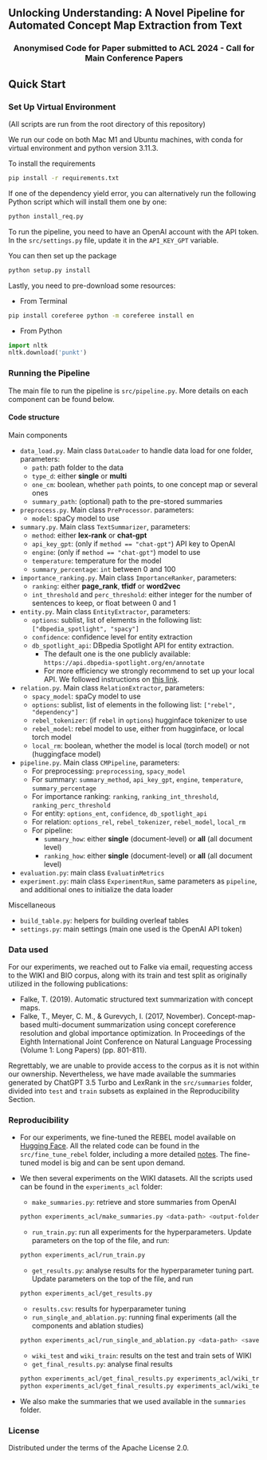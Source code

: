 ## Unlocking Understanding: A Novel Pipeline for Automated Concept Map Extraction from Text

### <center> Anonymised Code for Paper submitted to ACL 2024 - Call for Main Conference Papers </center> ###

## Quick Start
### Set Up Virtual Environment

(All scripts are run from the root directory of this repository)

We run our code on both Mac M1 and Ubuntu machines, with conda for virtual environment and python version 3.11.3.

To install the requirements
```bash
pip install -r requirements.txt
```

If one of the dependency yield error, you can alternatively run the following Python script which will install them one by one:
```bash
python install_req.py
```

To run the pipeline, you need to have an OpenAI account with the API token. In the `src/settings.py` file, update it in the `API_KEY_GPT` variable.

You can then set up the package
```bash
python setup.py install
```

Lastly, you need to pre-download some resources:
* From Terminal
```bash
pip install coreferee python -m coreferee install en
```

* From Python
```python
import nltk
nltk.download('punkt')
```

### Running the Pipeline

The main file to run the pipeline is `src/pipeline.py`. More details on each component can be found below.

#### Code structure

Main components
* `data_load.py`. Main class `DataLoader` to handle data load for one folder, parameters:
    * `path`: path folder to the data
    * `type_d`: either __single__ or __multi__
    * `one_cm`: boolean, whether `path` points, to one concept map or several ones
    * `summary_path`: (optional) path to the pre-stored summaries
* `preprocess.py`. Main class `PreProcessor`. parameters:
    * `model`: spaCy model to use
* `summary.py`. Main class `TextSummarizer`, parameters:
    * `method`: either __lex-rank__ or __chat-gpt__
    * `api_key_gpt`: (only if `method == "chat-gpt"`) API key to OpenAI
    * `engine`: (only if `method == "chat-gpt"`) model to use
    * `temperature`: temperature for the model
    * `summary_percentage`: `int` between 0 and 100
* `importance_ranking.py`. Main class `ImportanceRanker`, parameters:
    * `ranking`: either __page_rank__, __tfidf__ or __word2vec__
    * `int_threshold` and `perc_threshold`: either integer for the number of sentences to keep, or float between 0 and 1
* `entity.py`. Main class `EntityExtractor`, parameters:
    * `options`: sublist, list of elements in the following list: `["dbpedia_spotlight", "spacy"]`
    * `confidence`: confidence level for entity extraction
    * `db_spotlight_api`: DBpedia Spotlight API for entity extraction.
        * The default one is the one publicly available: `https://api.dbpedia-spotlight.org/en/annotate`
        * For more efficiency we strongly recommend to set up your local API. We followed instructions on [this link](https://github.com/MartinoMensio/spacy-dbpedia-spotlight).
* `relation.py`. Main class `RelationExtractor`, parameters:
    * `spacy_model`: spaCy model to use
    * `options`: sublist, list of elements in the following list: `["rebel", "dependency"]`
    * `rebel_tokenizer`: (if `rebel` in `options`) hugginface tokenizer to use
    * `rebel_model`: rebel model to use, either from hugginface, or local torch model
    * `local_rm`: boolean, whether the model is local (torch model) or not (huggingface model)
* `pipeline.py`. Main class `CMPipeline`, parameters:
    * For preprocessing: `preprocessing`, `spacy_model`
    * For summary: `summary_method`, `api_key_gpt`, `engine`, `temperature`, `summary_percentage`
    * For importance ranking: `ranking`, `ranking_int_threshold`, `ranking_perc_threshold`
    * For entity: `options_ent`, `confidence`, `db_spotlight_api`
    * For relation: `options_rel`, `rebel_tokenizer`, `rebel_model`, `local_rm`
    * For pipeline:
        * `summary_how`: either __single__ (document-level) or __all__ (all document level)
        * `ranking_how`: either __single__ (document-level) or __all__ (all document level)
* `evaluation.py`: main class `EvaluatinMetrics`
* `experiment.py`: main class `ExperimentRun`, same parameters as `pipeline`, and additional ones to initialize the data loader

Miscellaneous
* `build_table.py`: helpers for building overleaf tables
* `settings.py`: main settings (main one used is the OpenAI API token)

### Data used

For our experiments, we reached out to Falke via email, requesting access to the WIKI and BIO corpus, along with its train and test split as originally utilized in the following publications:
* Falke, T. (2019). Automatic structured text summarization with concept maps.
* Falke, T., Meyer, C. M., & Gurevych, I. (2017, November). Concept-map-based multi-document summarization using concept coreference resolution and global importance optimization. In Proceedings of the Eighth International Joint Conference on Natural Language Processing (Volume 1: Long Papers) (pp. 801-811).

Regrettably, we are unable to provide access to the corpus as it is not within our ownership. Nevertheless, we have made available the summaries generated by ChatGPT 3.5 Turbo and LexRank in the `src/summaries` folder, divided into `test` and `train` subsets as explained in the Reproducibility Section. 

### Reproducibility

* For our experiments, we fine-tuned the REBEL model available on [Hugging Face](https://huggingface.co/Babelscape/rebel-large). All the related code can be found in the `src/fine_tune_rebel` folder, including a more detailed [notes](./src/fine_tune_rebel/notes.md). The fine-tuned model is big and can be sent upon demand.

* We then several experiments on the WIKI datasets. All the scripts used can be found in the `experiments_acl` folder:
    * `make_summaries.py`: retrieve and store summaries from OpenAI
    ```bash
    python experiments_acl/make_summaries.py <data-path> <output-folder> <type-data> <dataset>
    ```
    * `run_train.py`: run all experiments for the hyperparameters. Update parameters on the top of the file, and run:
    ```bash
    python experiments_acl/run_train.py
    ```
    * `get_results.py`: analyse results for the hyperparameter tuning part. Update parameters on the top of the file, and run
    ```bash
    python experiments_acl/get_results.py
    ```
    * `results.csv`: results for hyperparameter tuning
    * `run_single_and_ablation.py`: running final experiments (all the components and ablation studies)
    ```bash
    python experiments_acl/run_single_and_ablation.py <data-path> <save-folder> <summary-folder>
    ```
    * `wiki_test` and `wiki_train`: results on the test and train sets of WIKI
    * `get_final_results.py`: analyse final results
    ```bash
    python experiments_acl/get_final_results.py experiments_acl/wiki_train
    python experiments_acl/get_final_results.py experiments_acl/wiki_test
    ```

* We also make the summaries that we used available in the `summaries` folder.


### License

Distributed under the terms of the Apache License 2.0.
